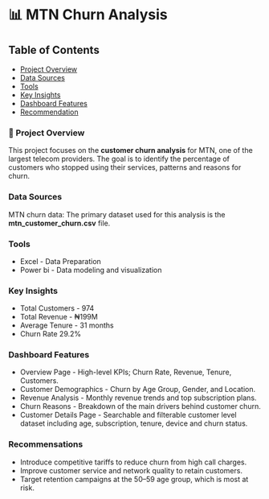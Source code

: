 # 📊 MTN Churn Analysis

## Table of Contents

- [Project Overview](#project-overview)
- [Data Sources](#data-sources)
- [Tools](#tools)
- [Key Insights](#key-insights)
- [Dashboard Features](#dashboard-features)
- [Recommendation](#recommendations)

### 📍 Project Overview

This project focuses on the **customer churn analysis** for MTN, one of the largest telecom providers. The goal is to identify the percentage of customers who stopped using their services, patterns and reasons for churn.

### Data Sources

MTN churn data: The primary dataset used for this analysis is the **mtn_customer_churn.csv** file.

### Tools

- Excel - Data Preparation
- Power bi - Data modeling and visualization

### Key Insights
- Total Customers - 974
- Total Revenue - ₦199M
-  Average Tenure - 31 months
-  Churn Rate 29.2%

### Dashboard Features
- Overview Page - High-level KPIs; Churn Rate, Revenue, Tenure, Customers.
- Customer Demographics - Churn by Age Group, Gender, and Location.
- Revenue Analysis - Monthly revenue trends and top subscription plans.
- Churn Reasons - Breakdown of the main drivers behind customer churn.
- Customer Details Page - Searchable and filterable customer level dataset including age, subscription, tenure, device and churn status.

### Recommensations
- Introduce competitive tariffs to reduce churn from high call charges.
- Improve customer service and network quality to retain customers.
- Target retention campaigns at the 50–59 age group, which is most at risk.
